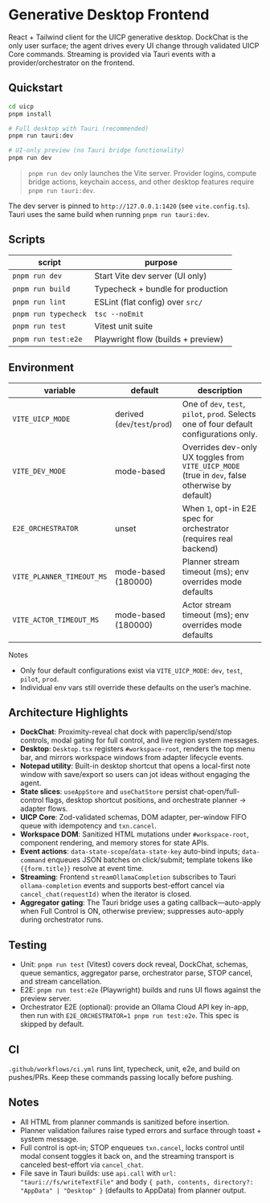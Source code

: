 # Generative Desktop Frontend

React + Tailwind client for the UICP generative desktop. DockChat is the only user surface; the agent drives every UI change through validated UICP Core commands. Streaming is provided via Tauri events with a provider/orchestrator on the frontend.

## Quickstart

```bash
cd uicp
pnpm install

# Full desktop with Tauri (recommended)
pnpm run tauri:dev

# UI-only preview (no Tauri bridge functionality)
pnpm run dev
```

> `pnpm run dev` only launches the Vite server. Provider logins, compute bridge actions, keychain access, and other desktop features require `pnpm run tauri:dev`.

The dev server is pinned to `http://127.0.0.1:1420` (see `vite.config.ts`). Tauri uses the same build when running `pnpm run tauri:dev`.

## Scripts

| script              | purpose                                           |
| ------------------- | ------------------------------------------------- |
| `pnpm run dev`       | Start Vite dev server (UI only)                   |
| `pnpm run build`     | Typecheck + bundle for production                 |
| `pnpm run lint`      | ESLint (flat config) over `src/`                  |
| `pnpm run typecheck` | `tsc --noEmit`                                    |
| `pnpm run test`      | Vitest unit suite                                 |
| `pnpm run test:e2e`  | Playwright flow (builds + preview) |

## Environment

| variable                  | default                      | description                                                                                     |
| ------------------------- | ---------------------------- | ----------------------------------------------------------------------------------------------- |
| `VITE_UICP_MODE`          | derived (`dev`/`test`/`prod`) | One of `dev`, `test`, `pilot`, `prod`. Selects one of four default configurations only.          |
| `VITE_DEV_MODE`           | mode-based                   | Overrides dev-only UX toggles from `VITE_UICP_MODE` (true in `dev`, false otherwise by default) |
| `E2E_ORCHESTRATOR`        | unset                        | When `1`, opt-in E2E spec for orchestrator (requires real backend)                              |
| `VITE_PLANNER_TIMEOUT_MS` | mode-based (180000)          | Planner stream timeout (ms); env overrides mode defaults                                        |
| `VITE_ACTOR_TIMEOUT_MS`   | mode-based (180000)          | Actor stream timeout (ms); env overrides mode defaults                                          |

Notes
- Only four default configurations exist via `VITE_UICP_MODE`: `dev`, `test`, `pilot`, `prod`.
- Individual env vars still override these defaults on the user’s machine.

## Architecture Highlights

- **DockChat**: Proximity-reveal chat dock with paperclip/send/stop controls, modal gating for full control, and live region system messages.
- **Desktop**: `Desktop.tsx` registers `#workspace-root`, renders the top menu bar, and mirrors workspace windows from adapter lifecycle events.
- **Notepad utility**: Built-in desktop shortcut that opens a local-first note window with save/export so users can jot ideas without engaging the agent.
- **State slices**: `useAppStore` and `useChatStore` persist chat-open/full-control flags, desktop shortcut positions, and orchestrate planner → adapter flows.
- **UICP Core**: Zod-validated schemas, DOM adapter, per-window FIFO queue with idempotency and `txn.cancel`.
- **Workspace DOM**: Sanitized HTML mutations under `#workspace-root`, component rendering, and memory stores for state APIs.
- **Event actions**: `data-state-scope`/`data-state-key` auto-bind inputs; `data-command` enqueues JSON batches on click/submit; template tokens like `{{form.title}}` resolve at event time.
- **Streaming**: Frontend `streamOllamaCompletion` subscribes to Tauri `ollama-completion` events and supports best-effort cancel via `cancel_chat(requestId)` when the iterator is closed.
- **Aggregator gating**: The Tauri bridge uses a gating callback—auto-apply when Full Control is ON, otherwise preview; suppresses auto-apply during orchestrator runs.

## Testing

- Unit: `pnpm run test` (Vitest) covers dock reveal, DockChat, schemas, queue semantics, aggregator parse, orchestrator parse, STOP cancel, and stream cancellation.
- E2E: `pnpm run test:e2e` (Playwright) builds and runs UI flows against the preview server.
- Orchestrator E2E (optional): provide an Ollama Cloud API key in-app, then run with `E2E_ORCHESTRATOR=1 pnpm run test:e2e`. This spec is skipped by default.

## CI

`.github/workflows/ci.yml` runs lint, typecheck, unit, e2e, and build on pushes/PRs. Keep these commands passing locally before pushing.

## Notes

- All HTML from planner commands is sanitized before insertion.
- Planner validation failures raise typed errors and surface through toast + system message.
- Full control is opt-in; STOP enqueues `txn.cancel`, locks control until modal consent toggles it back on, and the streaming transport is canceled best-effort via `cancel_chat`.
- File save in Tauri builds: use `api.call` with `url: "tauri://fs/writeTextFile"` and body `{ path, contents, directory?: "AppData" | "Desktop" }` (defaults to AppData) from planner output.

